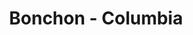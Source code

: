 ---
layout: place
title: "Bonchon - Columbia"
permalink: /maryland/columbia/bonchon-columbia.html
stateAbbr: MD
stateName: Maryland
cityName: Columbia
place_id: ChIJLc5r7aDft4kRWQtaTI8EIug
photos:
  - name: >-
      places/ChIJLc5r7aDft4kRWQtaTI8EIug/photos/AeeoHcIB2sNR5xvSTeLO5FWRxhRr2s_IvZqGtBw7Qbbj0EPosJ3ENCn9r58GxkjLQ4QUnIg42b5KH8_BkDQVOvvpx5EvlPKZHaD1vYr0f3PJC908xJgDVQHFrnss-bwOWEGLz4Oq7es58FdW-ziW--YvVDZi9l24o3zS_kk49t0oucPXOvAIcwUH2-uwab4awtLbi67NbgBEh-J6uG8g2A4tC31CDOFrXczwyHUrtyHjC70kw7ZcLHJ2b8imKWTbeyFZvlE8c8dnE0LwCAdnOSwgdQAW6YGwaoAdZl9BueS7PulDZI7ffbKFV-H0a7EkXDG51qSJmaTKi05xEeQm0jKUTy-VdXRec1r76o0dvq6Rn9Ys7FTRezhJmsDbTcWJwvhdH2_X5B1tfzkLk947tIwrdo41iFkWz9n_LbXm52Wz6FY
    widthPx: 4032
    heightPx: 3024
    authorAttributions:
      - displayName: Waqas Malik
        uri: https://maps.google.com/maps/contrib/117369422697779116398
        photoUri: >-
          https://lh3.googleusercontent.com/a-/ALV-UjVdbvdzAdBKuLqDybm5Spj7e_Y60fWZ7QcOczIe7iQL0E9wmWEB1g=s100-p-k-no-mo
    flagContentUri: >-
      https://www.google.com/local/imagery/report/?cb_client=maps_api_places.places_api&image_key=!1e10!2sCIHM0ogKEICAgID2i93mAQ&hl=en-US
    googleMapsUri: >-
      https://www.google.com/maps/place//data=!3m4!1e2!3m2!1sCIHM0ogKEICAgID2i93mAQ!2e10!4m2!3m1!1s0x89b7dfa0ed6bce2d:0xe822048f4c5a0b59
  - name: >-
      places/ChIJLc5r7aDft4kRWQtaTI8EIug/photos/AeeoHcIj_g4kUAWpdtJTivrQzs2sxUqzZ0flEvzEnJScYuhktWjjy_Fgo_ziNx5gyZh_Smbdqij31lvh6trhoLvNcdWD7ZQDmsUL6WeD2aJJf85MTvg3NBeg3XyLcM-QGs8-t2aFioXKk4fcUtJY3_cWeuXmJwenIyTix3WqBmjb2a5nmseu_PRfZb5weWs9wGrgiUFiM1IfL_sbJ8i1IRr2eC_fuSkNsibwheG6iFkfJwnTJc8gGXuYFSKawZ8Z53mugPjJq3mQfLplOLuEaX73jJFOou09akvWD7MMnqURYDHFJL3ItnHvS_2-2fKGKCGaF8hSYRcn9BdV3Z04nreMBTcEIR7eKx01WDeUx4yD0_o80Y-aIxHC6qZX1Ja7ViToLwDACGVkup-28LoaVOwJN6uBqJ6WqF3vBAY68egnk6s
    widthPx: 4000
    heightPx: 3000
    authorAttributions:
      - displayName: Harland Abraham
        uri: https://maps.google.com/maps/contrib/107656656858691873029
        photoUri: >-
          https://lh3.googleusercontent.com/a-/ALV-UjXUFX81unxo_PmwyKE_M9h3eO6IztuZgPPnUBfp4QTGINgTVoA=s100-p-k-no-mo
    flagContentUri: >-
      https://www.google.com/local/imagery/report/?cb_client=maps_api_places.places_api&image_key=!1e10!2sCIHM0ogKEICAgIDBsprqUA&hl=en-US
    googleMapsUri: >-
      https://www.google.com/maps/place//data=!3m4!1e2!3m2!1sCIHM0ogKEICAgIDBsprqUA!2e10!4m2!3m1!1s0x89b7dfa0ed6bce2d:0xe822048f4c5a0b59
  - name: >-
      places/ChIJLc5r7aDft4kRWQtaTI8EIug/photos/AeeoHcIFAx8FxF9tCIES3YsbrZ_1FKFFYbUaG7wB3PfBptiD8Lw8-Nqte8-UeB46W8wwCJKzPzLFJ6WA0hWpkJ6aNLY9Hn468bq2d92N7fZs9JQ2LdXhRu-4SS5iQQnEefz4j_eHjCxaZT9axAhsbGJA5k8e2gU74yppwbojrvVWrV0J9mdnbgF4VzQT2RyZ92tSMgKV8vZ7e2bHXMHTBuFK6ThGxLVlHa56iJTNzMy-C0Y4P4wszctVGNfHmKsheuRbIaMqJV4a3TemxQ1cG645Vf6UthgPB5_Wu7P3sJyPbCQKw6Ek481JuHCElmKRp4IY_3TGdZCdYNt4Gl9NbdQHXESFfg1BOShPpKERUEx-7WGCj6aO2NeFoOn3DJNi-xOdeQ5KOTBc0noQwwS9yEg0W9CdOGIinOpnKqmaBGqyc7hWmQDr
    widthPx: 3024
    heightPx: 4032
    authorAttributions:
      - displayName: Juliate Puja Palma
        uri: https://maps.google.com/maps/contrib/114262506369026030794
        photoUri: >-
          https://lh3.googleusercontent.com/a-/ALV-UjUULiuC9fWTRBaJH9dPupNYX_h_5tGstuJzgCNSQlh658jX72Ep=s100-p-k-no-mo
    flagContentUri: >-
      https://www.google.com/local/imagery/report/?cb_client=maps_api_places.places_api&image_key=!1e10!2sCIHM0ogKEICAgIDT2qLuwAE&hl=en-US
    googleMapsUri: >-
      https://www.google.com/maps/place//data=!3m4!1e2!3m2!1sCIHM0ogKEICAgIDT2qLuwAE!2e10!4m2!3m1!1s0x89b7dfa0ed6bce2d:0xe822048f4c5a0b59
  - name: >-
      places/ChIJLc5r7aDft4kRWQtaTI8EIug/photos/AeeoHcJlY_XRBtVzd3MypohkIG-S7CWQZuDRdfh_G8pDS3RQzu9FAgAWv3wR0NcEJgwL7rjNi7QWG4SVJT7BeytPe5l_reBrkMszslF8vVArv1wNFtHx88GFjURJtm4fFYSjnDtyNx9SJohote1rOL1DDjmd_GMvvXCKL-zs9Vn9dyv7DMYy2w_dyRRzZ6rlOUEs9c43rSaVkA6Ndyw1iOZEphogGFQK0ayXogEO56lZChSEUyt7hcSxAlIH8m5qSos8Gus_G6fuR3vx-sA02p6gK09Vs_ay7ZGbrq7CXKLoNQz4tKiB2ABzc2cRd9y29wJ_f09MNRRqngydfKpuslklxKR35Q4AgOdM0WtNDq1d7STp1McpbWgTVLG2qQm_2lbXsX8HvqmiXN5g6-UleykyDGj8887A1rywj5dmk-uXe32CfA
    widthPx: 3024
    heightPx: 4032
    authorAttributions:
      - displayName: Ryan O'Connor
        uri: https://maps.google.com/maps/contrib/101656422146213353682
        photoUri: >-
          https://lh3.googleusercontent.com/a-/ALV-UjU--i9dsq5FTexEa3tj50xBsSqg29511oTDHJc42SIk-KbSfPeX=s100-p-k-no-mo
    flagContentUri: >-
      https://www.google.com/local/imagery/report/?cb_client=maps_api_places.places_api&image_key=!1e10!2sCIHM0ogKEICAgIDbqeXBKQ&hl=en-US
    googleMapsUri: >-
      https://www.google.com/maps/place//data=!3m4!1e2!3m2!1sCIHM0ogKEICAgIDbqeXBKQ!2e10!4m2!3m1!1s0x89b7dfa0ed6bce2d:0xe822048f4c5a0b59
  - name: >-
      places/ChIJLc5r7aDft4kRWQtaTI8EIug/photos/AeeoHcJqdkQdgY9v4Dv0UaqBIK_G4aKg6UmsRa-qKY6RIl7P4amhYN-AQ3VHjBWbS1C8U_A0L46sZghedfJfnQ2Dk6MLjEWrUW4xeWkDSG_BkWSPPtC44vaVQBR7MmNxU8W2KFFAe9OgiBRVMhZoee5oR1e9udkuENCPDb1BBQk5kE4TyX0j81aqLfYuLU0a49uxNCf_emcvjlSFLp2Mr-YNeH7jsed4LiZxNPQRzo7rOeje_RATdSrfOfnpPGQJRcBq47Fz00pDwcBFYkU7z9ANFIhelC24w2ayRpAB-LDx1chzzcqXUVaQmyNO52UHv-CxQVryG7OHlQhjyJXd3HtJOmWF__nUiDi0HqlT_vc5YHA0mH4dLtyg-bQW_LDVllZUTej70BFRnbrlTMkX0v19GbaHXFcX79ORGmzpWrxb14Q
    widthPx: 3024
    heightPx: 4032
    authorAttributions:
      - displayName: Juliate Puja Palma
        uri: https://maps.google.com/maps/contrib/114262506369026030794
        photoUri: >-
          https://lh3.googleusercontent.com/a-/ALV-UjUULiuC9fWTRBaJH9dPupNYX_h_5tGstuJzgCNSQlh658jX72Ep=s100-p-k-no-mo
    flagContentUri: >-
      https://www.google.com/local/imagery/report/?cb_client=maps_api_places.places_api&image_key=!1e10!2sCIHM0ogKEICAgIDT2qLuQA&hl=en-US
    googleMapsUri: >-
      https://www.google.com/maps/place//data=!3m4!1e2!3m2!1sCIHM0ogKEICAgIDT2qLuQA!2e10!4m2!3m1!1s0x89b7dfa0ed6bce2d:0xe822048f4c5a0b59
  - name: >-
      places/ChIJLc5r7aDft4kRWQtaTI8EIug/photos/AeeoHcL4KHt9TSvp-lqLyqhnSYGWw4FfXMF-7OxjKyW1sp0SIx8Z6GQ0YH4B_Gq4jURInLWXkn46hpxeKtpnW2rNyPZaH7iWkqmB_z_90HhuHuiTcAvCQsFi9o2H04IDVUBelAUNDg_E_DDCkTpeni0K7pTjy1Ni0LzpBK8PnDsp3j46fBf-63SW5eecpxqVRHrSsQUiLawYusUATRgpJnIFGe_N56PYXKNud6ItvM_SmfzV3K8RV4KtfSqbjRRopRKuWPPKMKcI9eLMbqokeDrl6bJ2X1wEmucRQYChIqm8xYDkB_EJm_8_hg4EuQkIc2EyiLVj7kC18v94WCXKuiugnUXRs5FWta2wk65xWJCGdq3_d2C8TT0C4GWnEonfMViaQ24ShaW41t0UtWVHyeRdV8S92wvv_I7gNaEC4j2J8-xHKhPo
    widthPx: 4000
    heightPx: 3000
    authorAttributions:
      - displayName: Rosina Shrestha
        uri: https://maps.google.com/maps/contrib/113082708596144524475
        photoUri: >-
          https://lh3.googleusercontent.com/a-/ALV-UjXdag9ZPRBiJBeafWJ6ivjnFUJbAYbShzdTNI8AlR17QeAKvuDRug=s100-p-k-no-mo
    flagContentUri: >-
      https://www.google.com/local/imagery/report/?cb_client=maps_api_places.places_api&image_key=!1e10!2sCIHM0ogKEICAgIDzuPWd5wE&hl=en-US
    googleMapsUri: >-
      https://www.google.com/maps/place//data=!3m4!1e2!3m2!1sCIHM0ogKEICAgIDzuPWd5wE!2e10!4m2!3m1!1s0x89b7dfa0ed6bce2d:0xe822048f4c5a0b59
  - name: >-
      places/ChIJLc5r7aDft4kRWQtaTI8EIug/photos/AeeoHcIutx3IdMVgb3vpkWzb6VX446HJLjRnNbFwsMupBFKlstg6cBbdwGiDq5wPdoDPNQiaDTPqMoAAFvufoTYz54EYeCGAGUYmwU2kIa_rRcZrR0f_cxp90Wj71Sh16O4GNUAR0XgViXKbRFKMnIcGRrB87obq6-E8ppjhTboddEyJYb3nHvIBrha1mp6FmD1gdJNLx9af4tVsUBJMSmrkCLHVZUY3xKnh_Sc9O9VJB_8B4dgAEaEeHOLSuoAUeYc424CcMGPqfzzRf7uTLZbmroo8EUSzkHztEm5LgO5a2CgLzNgtxoCjtZbNomrnKMHp-EMHYxYk5Jmd85RdIFiqwFg8x5zkYHas0LXHjqWffhtCfdkLSolR0ppjM7viBDf9rYOj_blOYR73-o9pOrGiXbjjfHeoC3f9vVxIs5nupKyrbPA
    widthPx: 3024
    heightPx: 4032
    authorAttributions:
      - displayName: mesut dikmen
        uri: https://maps.google.com/maps/contrib/100478330913656831347
        photoUri: >-
          https://lh3.googleusercontent.com/a-/ALV-UjXtABh6lFA5ppEUYjwGfH_n-tF5KRNMP-1RlV9dO8kpsaVSWfBt3Q=s100-p-k-no-mo
    flagContentUri: >-
      https://www.google.com/local/imagery/report/?cb_client=maps_api_places.places_api&image_key=!1e10!2sCIHM0ogKEICAgICZlYvuvgE&hl=en-US
    googleMapsUri: >-
      https://www.google.com/maps/place//data=!3m4!1e2!3m2!1sCIHM0ogKEICAgICZlYvuvgE!2e10!4m2!3m1!1s0x89b7dfa0ed6bce2d:0xe822048f4c5a0b59
  - name: >-
      places/ChIJLc5r7aDft4kRWQtaTI8EIug/photos/AeeoHcLnZTaxktvZuJ9o5AWEQP6UHZKyqT644aYesjsEAbiVEt-eJgOq2QSfRlLTntB9ww0-W1i8Fj2RN1Qcc-JO-om-zdv2jcaJGj8fY_HBlAfHksCME_AQLfG2Ushxx5opHximMGbvu7-kwiUQimN27OM4WRg9F91ElQP5FiYTEVkU2zxmzSCbOxs-vwUBtiuqT0NE-W3typmLjMBhgg2TBOD5ED2Vs3fzJ-8Ye7gxQrMzGxGA7ScTxql7JTnuP8oKRniQpITO1H2u9EfNJ3qfOtX8gFQOjhaSg8V6AdxkE6pKwh6hbVQh-YtsTenMfg0iJxSIHBugtTZhENW7jF_keOtVP46XxWZWJtIUSYmjbGr818SxYbfjI1s369XB-iT2nGB4UdP3k9fxoAFcXC117R1qFIkiMvQbYa3RKOiGrljOTI5s
    widthPx: 4032
    heightPx: 3024
    authorAttributions:
      - displayName: Waqas Malik
        uri: https://maps.google.com/maps/contrib/117369422697779116398
        photoUri: >-
          https://lh3.googleusercontent.com/a-/ALV-UjVdbvdzAdBKuLqDybm5Spj7e_Y60fWZ7QcOczIe7iQL0E9wmWEB1g=s100-p-k-no-mo
    flagContentUri: >-
      https://www.google.com/local/imagery/report/?cb_client=maps_api_places.places_api&image_key=!1e10!2sCIHM0ogKEICAgID2s8z7lAE&hl=en-US
    googleMapsUri: >-
      https://www.google.com/maps/place//data=!3m4!1e2!3m2!1sCIHM0ogKEICAgID2s8z7lAE!2e10!4m2!3m1!1s0x89b7dfa0ed6bce2d:0xe822048f4c5a0b59
  - name: >-
      places/ChIJLc5r7aDft4kRWQtaTI8EIug/photos/AeeoHcKNEdX_rMEd2IcJ2J9oLoxE73U0DxAwRZUkiUdJRy8zT5-2E23DSPWcugK6lHi_jS5n8_BNK0ux0ahwWQCCYgcKjWZ8fgPBJc5DX9Uj7Y41Xl8mrf4o6aBe76Fel4OcfWlwWWgz4gEXWI6zsle4Q7cATQamshWYbHMhC3J3tgzoMo4QIUaIRHA_cAPgEiipRvhFH2z0iWDSlGgLHCvB8UV3NJY56Q9s7Vb6HH0QiUcIhQx6f7yG21Uy5hEekCwRlUgcrYN73zFDcBKSOxQh_RDgbkPggkulH-RGWBDhqKpWKyD_VnY_eQzChZvQtg1ktUfwjty2v5Ik4p1u0Z1bdGaeVJT2y_D3VGzqaucJTQQ1mHS7CgHaMc4M0EZ-JMfNc2SorVBGIZ8em7ry6Jrb9p3b4JFTuqes31jZhqZHrFg
    widthPx: 3000
    heightPx: 4000
    authorAttributions:
      - displayName: Rosina Shrestha
        uri: https://maps.google.com/maps/contrib/113082708596144524475
        photoUri: >-
          https://lh3.googleusercontent.com/a-/ALV-UjXdag9ZPRBiJBeafWJ6ivjnFUJbAYbShzdTNI8AlR17QeAKvuDRug=s100-p-k-no-mo
    flagContentUri: >-
      https://www.google.com/local/imagery/report/?cb_client=maps_api_places.places_api&image_key=!1e10!2sCIHM0ogKEICAgIDzuPWdXg&hl=en-US
    googleMapsUri: >-
      https://www.google.com/maps/place//data=!3m4!1e2!3m2!1sCIHM0ogKEICAgIDzuPWdXg!2e10!4m2!3m1!1s0x89b7dfa0ed6bce2d:0xe822048f4c5a0b59
  - name: >-
      places/ChIJLc5r7aDft4kRWQtaTI8EIug/photos/AeeoHcJjVmoGid7tMljZRGsz0rn8sIRI6JoLaqT3EMiuirlSH4gpKkR6s_L7fQQLR9pXRqGG9MI3vI52xLNqtrJLMYeHHrMnYqWx4c2fVfHgTwPXl3R9WvLFJWTXtWhJMjrT5W7nMUFiC7I1ztdjlxgdSarc-t2WMAmsfHO7CIQZgWDb-2GyOqs0c_VAyecs2dtoTCa_mn00rKIBe1KXokKjQCDQavGGU12rXFQyOXuq5mRNWHF9t0End2r9uyOWLINXjav3IK4PK0WQPREDUhbIMmVtFmeaA817hb9vnxJGh4jnZkVcHGT3ZPjJznench5ms-_hAO4ddlq0NAN6iW30yIx--ydoiOWvbm1QLHts4jC5_zMI2vUmueDz65FkY9iyV2K6MwpgHUxZG1TzQI1crrtVs7VdrikFg1WG-YqH1s5xDqM3
    widthPx: 4000
    heightPx: 3000
    authorAttributions:
      - displayName: Harland Abraham
        uri: https://maps.google.com/maps/contrib/107656656858691873029
        photoUri: >-
          https://lh3.googleusercontent.com/a-/ALV-UjXUFX81unxo_PmwyKE_M9h3eO6IztuZgPPnUBfp4QTGINgTVoA=s100-p-k-no-mo
    flagContentUri: >-
      https://www.google.com/local/imagery/report/?cb_client=maps_api_places.places_api&image_key=!1e10!2sCIHM0ogKEICAgIDBsprqsAE&hl=en-US
    googleMapsUri: >-
      https://www.google.com/maps/place//data=!3m4!1e2!3m2!1sCIHM0ogKEICAgIDBsprqsAE!2e10!4m2!3m1!1s0x89b7dfa0ed6bce2d:0xe822048f4c5a0b59
address: 10100 Twin Rivers Rd C-123, Columbia, MD 21044, USA
street: 10100 Twin Rivers Rd C-123
city: Columbia
state: MD
zip: '21044'
country: USA
neighborhood: Town Center
latitude: '39.215625'
longitude: '-76.865198'
accessibility_options:
  wheelchairAccessibleParking: true
  wheelchairAccessibleEntrance: true
  wheelchairAccessibleRestroom: true
  wheelchairAccessibleSeating: true
business_status: OPERATIONAL
name: Bonchon - Columbia
google_maps_links:
  directionsUri: >-
    https://www.google.com/maps/dir//''/data=!4m7!4m6!1m1!4e2!1m2!1m1!1s0x89b7dfa0ed6bce2d:0xe822048f4c5a0b59!3e0
  placeUri: https://maps.google.com/?cid=16726936979515247449
  writeAReviewUri: >-
    https://www.google.com/maps/place//data=!4m3!3m2!1s0x89b7dfa0ed6bce2d:0xe822048f4c5a0b59!12e1
  reviewsUri: >-
    https://www.google.com/maps/place//data=!4m4!3m3!1s0x89b7dfa0ed6bce2d:0xe822048f4c5a0b59!9m1!1b1
  photosUri: >-
    https://www.google.com/maps/place//data=!4m3!3m2!1s0x89b7dfa0ed6bce2d:0xe822048f4c5a0b59!10e5
primary_type: Asian Restaurant
opening_hours:
  regular: null
  current: null
secondary_opening_hours:
  regular:
    weekdayDescriptions: null
    type: null
  current:
    weekdayDescriptions: null
    type: null
phone: null
price_level: null
price_range: null
rating: null
rating_count: 0
website: null
description: null
reviews: null
parking_options: null
payment_options: null
allow_dogs: null
curbside_pickup: null
delivery: null
dine_in: null
good_for_children: null
good_for_groups: null
good_for_sports: null
live_music: null
menu_for_children: null
outdoor_seating: null
reservable: null
restroom: null
serves_beer: null
serves_breakfast: null
serves_brunch: null
serves_cocktails: null
serves_coffee: null
serves_dinner: null
serves_dessert: null
serves_lunch: null
serves_vegetarian_food: null
serves_wine: null
takeout: null

---